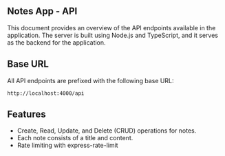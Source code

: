 ## Notes App - API

This document provides an overview of the API endpoints available in the application. The server is built using Node.js and TypeScript, and it serves as the backend for the application.

## Base URL

All API endpoints are prefixed with the following base URL:

```
http://localhost:4000/api
```

## Features

- Create, Read, Update, and Delete (CRUD) operations for notes.
- Each note consists of a title and content.
- Rate limiting with express-rate-limit
